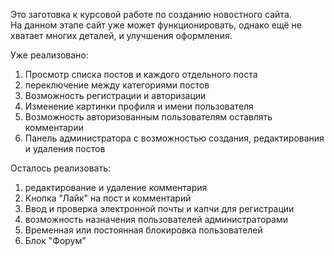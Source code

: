 Это заготовка к курсовой работе по созданию новостного сайта.  
На данном этапе сайт уже может функционировать, однако ещё не хватает многих деталей, и улучшения оформления. 

Уже реализовано:  
1. Просмотр списка постов и каждого отдельного поста
2. переключение между категориями постов
3. Возможность регистрации и авторизации
4. Изменение картинки профиля и имени пользователя
5. Возможность авторизованным пользователям оставлять комментарии
6. Панель администратора с возможностью создания, редактирования и удаления постов  

Осталось реализовать:
1. редактирование и удаление комментария
2. Кнопка "Лайк" на пост и комментарий
3. Ввод и проверка электронной почты и капчи для регистрации
4. возможность назначения пользователей администраторами
5. Временная или постоянная блокировка пользователей
6. Блок "Форум"
